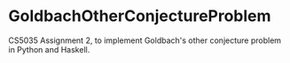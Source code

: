 # GoldbachOtherConjectureProblem
CS5035 Assignment 2, to implement Goldbach's other conjecture problem in Python and Haskell.
